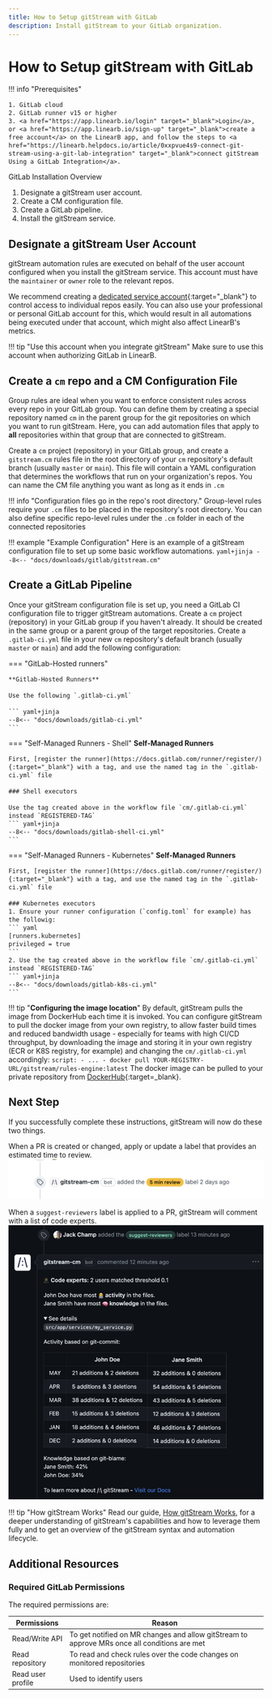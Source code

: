 ```yaml
---
title: How to Setup gitStream with GitLab
description: Install gitStream to your GitLab organization.
---
```

# How to Setup gitStream with GitLab

!!! info "Prerequisites"

    1. GitLab cloud
    2. GitLab runner v15 or higher
    3. <a href="https://app.linearb.io/login" target="_blank">Login</a>, or <a href="https://app.linearb.io/sign-up" target="_blank">create a free account</a> on the LinearB app, and follow the steps to <a href="https://linearb.helpdocs.io/article/0xxpvue4s9-connect-git-stream-using-a-git-lab-integration" target="_blank">connect gitStream Using a GitLab Integration</a>.

GitLab Installation Overview

1. Designate a gitStream user account.
1. Create a CM configuration file.
1. Create a GitLab pipeline.
1. Install the gitStream service.

## Designate a gitStream User Account

gitStream automation rules are executed on behalf of the user account configured when you install the gitStream service. This account must have the `maintainer` or `owner` role to the relevant repos.

We recommend creating a [dedicated service account](https://docs.gitlab.com/ee/user/profile/service_accounts.html){:target="_blank"} to control access to individual repos easily. You can also use your professional or personal GitLab account for this, which would result in all automations being executed under that account, which might also affect LinearB's metrics.

!!! tip "Use this account when you integrate gitStream"
    Make sure to use this account when authorizing GitLab in LinearB.

## Create a `cm` repo and a CM Configuration File

Group rules are ideal when you want to enforce consistent rules across every repo in your GitLab group. You can define them by creating a special repository named `cm` in the parent group for the git repositories on which you want to run gitStream. Here, you can add automation files that apply to **all** repositories within that group that are connected to gitStream.

Create a `cm` project (repository) in your GitLab group, and create a `gitstream.cm` rules file in the root directory of your `cm` repository's default branch (usually `master` or `main`). This file will contain a YAML configuration that determines the workflows that run on your organization's repos. You can name the CM file anything you want as long as it ends in `.cm`

!!! info "Configuration files go in the repo's root directory."
	Group-level rules require your `.cm` files to be placed in the repository's root directory.
	You can also define specific repo-level rules under the `.cm` folder in each of the connected repositories

!!! example "Example Configuration"
		Here is an example of a gitStream configuration file to set up some basic workflow automations.
		```yaml+jinja
		--8<-- "docs/downloads/gitlab/gitstream.cm"
		```

## Create a GitLab Pipeline

Once your gitStream configuration file is set up, you need a GitLab CI configuration file to trigger gitStream automations. Create a `cm` project (repository) in your GitLab group if you haven't already. It should be created in the same group or a parent group of the target repositories. Create a `.gitlab-ci.yml` file in your new `cm` repository's default branch (usually `master` or `main`) and add the following configuration:

=== "GitLab-Hosted runners"

    **Gitlab-Hosted Runners**

    Use the following `.gitlab-ci.yml`

	``` yaml+jinja
    --8<-- "docs/downloads/gitlab-ci.yml"
    ```

=== "Self-Managed Runners - Shell"
    **Self-Managed Runners**

	First, [register the runner](https://docs.gitlab.com/runner/register/){:target="_blank"} with a tag, and use the named tag in the `.gitlab-ci.yml` file

	### Shell executors

	Use the tag created above in the workflow file `cm/.gitlab-ci.yml` instead `REGISTERED-TAG`
    ``` yaml+jinja
    --8<-- "docs/downloads/gitlab-shell-ci.yml"
    ```

=== "Self-Managed Runners - Kubernetes"
    **Self-Managed Runners**

	First, [register the runner](https://docs.gitlab.com/runner/register/){:target="_blank"} with a tag, and use the named tag in the `.gitlab-ci.yml` file

	### Kubernetes executors
	1. Ensure your runner configuration (`config.toml` for example) has the followig:
	``` yaml
	[runners.kubernetes]
    privileged = true
	```
	2. Use the tag created above in the workflow file `cm/.gitlab-ci.yml` instead `REGISTERED-TAG`
    ``` yaml+jinja
    --8<-- "docs/downloads/gitlab-k8s-ci.yml"
    ```

!!! tip "**Configuring the image location**"
	By default, gitStream pulls the image from DockerHub each time it is invoked. You can configure gitStream to pull the docker image from your own registry, to allow faster build times and reduced bandwidth usage - especially for teams with high CI/CD throughput, by downloading the image and storing it in your own registry (ECR or K8S registry, for example) and changing the `cm/.gitlab-ci.yml` accordingly:
	```
	script:
    - ...
    - docker pull YOUR-REGISTRY-URL/gitstream/rules-engine:latest
	```
	The docker image can be pulled to your private repository from [DockerHub](https://hub.docker.com/r/gitstream/rules-engine){:target=_blank}.
## Next Step
If you successfully complete these instructions, gitStream will now do these two things.

When a PR is created or changed, apply or update a label that provides an estimated time to review.
![Estimated Review Time label](automations/provide-estimated-time-to-review/provide_estimated_time_to_review.png)

When a `suggest-reviewers` label is applied to a PR, gitStream will comment with a list of code experts.
![Suggested reviewers](automations/standard/review-assignment/assign-code-experts/assign_code_experts.png)


!!! tip "How gitStream Works"
    Read our guide, [How gitStream Works](/how-it-works/), for a deeper understanding of gitStream's capabilities and how to leverage them fully and to get an overview of the gitStream syntax and automation lifecycle.

## Additional Resources


### Required GitLab Permissions

The required permissions are:

| Permissions       | Reason                                                                                       |
| ----------------- | -------------------------------------------------------------------------------------------- |
| Read/Write API    | To get notified on MR changes and allow gitStream to approve MRs once all conditions are met |
| Read repository   | To read and check rules over the code changes on monitored repositories                      |
| Read user profile | Used to identify users                                                                       |
